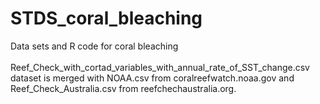 # STDS_coral_bleaching


Data sets and R code for coral bleaching <br />
 <br />
Reef_Check_with_cortad_variables_with_annual_rate_of_SST_change.csv dataset is merged with NOAA.csv from coralreefwatch.noaa.gov and Reef_Check_Australia.csv from reefchechaustralia.org.
